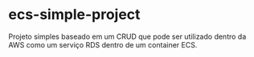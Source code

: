 # ecs-simple-project

Projeto simples baseado em um CRUD que pode ser utilizado dentro da AWS como um serviço RDS dentro de um container ECS. 